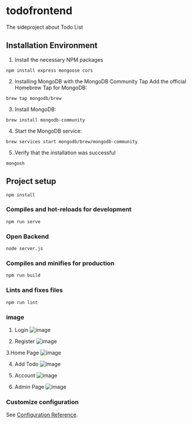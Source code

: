 # todofrontend
The sideproject about Todo List
## Installation Environment
1. Install the necessary NPM packages
```
npm install express mongoose cors
```
2. Installing MongoDB with the MongoDB Community Tap
   Add the official Homebrew Tap for MongoDB:
```
brew tap mongodb/brew
```
3. Install MongoDB:
```
brew install mongodb-community
```
4. Start the MongoDB service:
```
brew services start mongodb/brew/mongodb-community
```
5. Verify that the installation was successful
```
mongosh
```
## Project setup
```
npm install
```

### Compiles and hot-reloads for development
```
npm run serve
```

### Open Backend
```
node server.js
```

### Compiles and minifies for production
```
npm run build
```

### Lints and fixes files
```
npm run lint
```
### image
1. Login
![image](https://github.com/LuluLee0117/Todolist/assets/88627831/19d11261-b33c-409b-93fc-cb10fe11e0a2)

2. Register
![image](https://github.com/LuluLee0117/Todolist/assets/88627831/bb958ce7-381e-4cea-afe1-d58194c8b212)

3.Home Page
![image](https://github.com/LuluLee0117/Todolist/assets/88627831/52aeff23-4ef3-4f6b-bd3d-7377be4970ff)

4. Add Todo
![image](https://github.com/LuluLee0117/Todolist/assets/88627831/03a02476-25ce-404d-bd68-94a1e9c294ce)

5. Account
![image](https://github.com/LuluLee0117/Todolist/assets/88627831/46bd8646-0b7f-4483-bec0-b56cc09b1ebb)

6. Admin Page
![image](https://github.com/LuluLee0117/Todolist/assets/88627831/4f893518-8fae-4305-a660-6662d1f0dce5)




### Customize configuration
See [Configuration Reference](https://cli.vuejs.org/config/).
